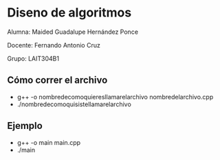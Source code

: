# Diseno de algoritmos


Alumna: Maided Guadalupe Hernández Ponce

Docente: Fernando Antonio Cruz

Grupo: LAIT304B1

## Cómo correr el archivo

- g++ -o nombredecomoquieresllamarelarchivo nombredelarchivo.cpp
- ./nombredecomoquisistellamarelarchivo

 ## Ejemplo
- g++ -o main main.cpp
- ./main
